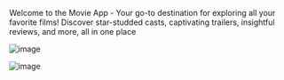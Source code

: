 Welcome to the Movie App - Your go-to destination for exploring all your favorite films! Discover star-studded casts, captivating trailers, insightful reviews, and more, all in one place

![image](https://github.com/Ashish-619/Movie-Project/assets/69628496/bcfbeb48-cba6-49f0-a3b1-f9ff63c511a3)

![image](https://github.com/Ashish-619/Movie-Project/assets/69628496/53a54aa2-5b85-4b3e-b5bd-714a02a1e1e3)

